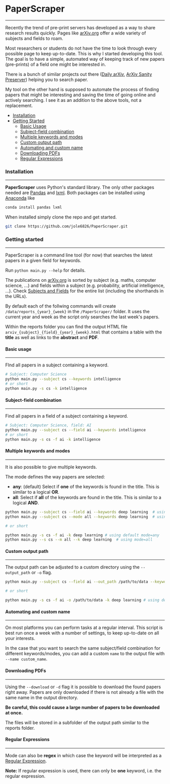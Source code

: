 # PaperScraper  

---


Recently the trend of pre-print servers has developed as a way to share research results quickly. Pages like [arXiv.org](https://arxiv.org) offer a wide variety of subjects and fields to roam. 

Most researchers or students do not have the time to look through every possible page to keep up-to-date. This is why I started developing this tool. The goal is to have a simple, automated way of keeping track of new papers (pre-prints) of a field one might be interested in.

There is a bunch of similar projects out there ([Daily arXiv](http://dailyarxiv.com/), [ArXiv Sanity Preserver](http://www.arxiv-sanity.com/)) helping you to search paper. 

My tool on the other hand is supposed to automate the process of finding papers that might be interesting and saving the time of going online and actively searching. I see it as an addition to the above tools, not a replacement. 

* [Installation](#install)
* [Getting Started](#getStarted)
  * [Basic Usage](#basic)
  * [Subject-field combination](#subjectField)
  * [Multiple keywords and modes](#keywords)
  * [Custom output path](#outputPath)
  * [Automating and custom name](#name)
  * [Downloading PDFs](#download)
  * [Regular Expressions](#regex)

<a id='install'></a>
### Installation 

---

**PaperScraper** uses Python's standard library. The only other packages needed are [Pandas](https://pandas.pydata.org/) and [lxml](https://lxml.de/). Both  packages can be installed using [Anaconda](https://www.anaconda.com/) like 

```bash
conda install pandas lxml
```

When installed simply clone the repo and get started. 

```bash
git clone https://github.com/jole6826/PaperScraper.git
```

<a id='getStarted'></a>
### Getting started

---

PaperScraper is a command line tool (for now) that searches the latest papers in a given field for keywords. 

Run `python main.py --help` for details.

The publications on [arXiv.org](https://arxiv.org) is sorted by subject (e.g. maths, computer science, ...) and fields within a subject (e.g. probability, artificial intelligence, ...). Check [Subjects and Fields](SubjectsAndFields.md) for the entire list (including the shorthands in the URLs).

By default each of the follwing commands will create `/data/reports_{year}_{week}` in the `/PaperScraper/` folder. It uses the current year and week as the script only searches the last week's papers.

Within the reports folder you can find the output HTML file `arxiv_{subject}_{field}_{year}_{week}.html` that contains a table with the **title** as well as links to the **abstract** and **PDF**.

<a id='basic'></a>
#### Basic usage

---

FInd all papers in a subject containing a keyword.

```bash
# Subject: Computer Science
python main.py --subject cs --keywords intelligence
# or short 
python main.py -s cs -k intelligence
```

<a id='subjectField'></a>
#### Subject-field combination

---

Find all papers in a field of a subject containing a keyword.


```bash
# Subject: Computer Science, field: AI
python main.py --subject cs --field ai --keywords intelligence 
# or short 
python main.py -s cs -f ai -k intelligence
```

<a id='keywords'></a>
#### Multiple keywords and modes

---

It is also possible to give multiple keywords. 

The mode defines the way papers are selected:
* **any**: (default) Select if **one** of the keywords is found in the title. This is similar to a logical **OR**.
* **all**: Select if **all** of the keywords are found in the title. This is similar to a logical **AND**.

```bash
python main.py --subject cs --field ai --keywords deep learning  # using default mode=any
python main.py --subject cs --mode all --keywords deep learning  # using mode=all

# or short 

python main.py -s cs -f ai -k deep learning # using default mode=any
python main.py --s cs --m all --k deep learning  # using mode=all

```

<a id='outputPath'></a>
#### Custom output path

--- 

The output path can be adjusted to a custom directory using the `--output_path` or `-o` flag.

```bash
python main.py --subject cs --field ai --out_path /path/to/data --keywords deep learning  # using default mode=any

# or short 

python main.py -s cs -f ai -o /path/to/data -k deep learning # using default mode=any
```
<a id='name'></a>
#### Automating and custom name

--- 

On most platforms you can perform tasks at a regular interval. This script is best run once a week with a number of settings, to keep up-to-date on all your interests. 

In the case that you want to search the same subject/field combination for different keywords/modes, you can add a custom `name` to the output file with `--name custom_name`.

<a id='download'></a>
#### Downloading PDFs

--- 

Using the `--download` or `-d` flag it is possible to download the found papers right away. 
Papers are only downloaded if there is not already a file with the same name in the output directory.

**Be careful, this could cause a large number of papers to be downloaded at once.**

The files will be stored in a subfolder of the output path similar to the reports folder.

<a id='regex'></a>
#### Regular Expressions 

---

Mode can also be **regex** in which case the keyword will be interpreted as a [Regular Expression](https://docs.python.org/3/howto/regex.html).

**Note:** If regular expression is used, there can only be **one** keyword, i.e. the regular expression.


